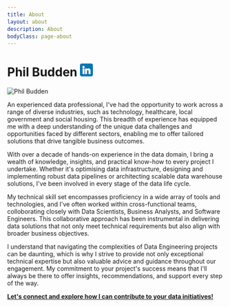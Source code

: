 ```yaml
---
title: About
layout: about
description: About
bodyClass: page-about
---
```


# Phil Budden [![LinkedIn](/images/social/linkedin-colour-small.png)](https://www.linkedin.com/in/pbudden/)
![Phil Budden](/images/team/phil-budden.jpg)

An experienced data professional, I've had the opportunity to work across a range of diverse industries, such as technology, healthcare, local government and social housing. This breadth of experience has equipped me with a deep understanding of the unique data challenges and opportunities faced by different sectors, enabling me to offer tailored solutions that drive tangible business outcomes.

With over a decade of hands-on experience in the data domain, I bring a wealth of knowledge, insights, and practical know-how to every project I undertake. Whether it's optimising data infrastructure, designing and implementing robust data pipelines or architecting scalable data warehouse solutions, I've been involved in every stage of the data life cycle.

My technical skill set encompasses proficiency in a wide array of tools and technologies, and I've often worked within cross-functional teams, colloborating closely with Data Scientists, Business Analysts, and Software Engineers. This collaborative approach has been instrumental in delivering data solutions that not only meet technical requirements but also align with broader business objectives.

I understand that navigating the complexities of Data Engineering projects can be daunting, which is why I strive to provide not only exceptional technical expertise but also valuable advice and guidance throughout our engagement. My commitment to your project's success means that I'll always be there to offer insights, recommendations, and support every step of the way.

**[Let's connect and explore how I can contribute to your data initiatives!](/contact)**

<!--
    PeoplePerHour Profile Widget
    The div#pph-hire me is the element
    where the iframe will be inserted.
    You may move this element wherever
    you need to display the widget
-->
<div id="pph-hireme"></div>
<script type="text/javascript">
(function(d, s) {
    var useSSL = 'https:' == document.location.protocol;
    var js, where = d.getElementsByTagName(s)[0],
    js = d.createElement(s);
    js.src = (useSSL ? 'https:' : 'http:') +  '//www.peopleperhour.com/hire/4164126669/11460987.js?width=245&height=320&orientation=vertical&theme=light&rnd='+parseInt(Math.random()*10000, 10);
    try { where.parentNode.insertBefore(js, where); } catch (e) { if (typeof console !== 'undefined' && console.log && e.stack) { console.log(e.stack); } }
}(document, 'script'));
</script>

